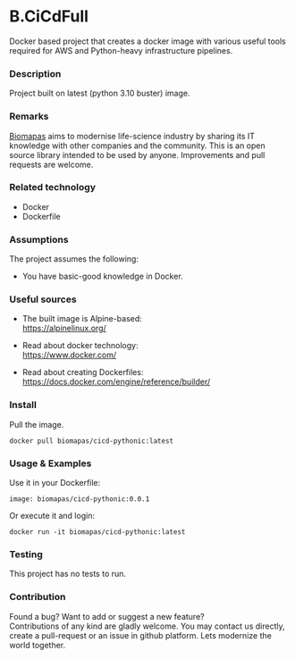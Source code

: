 # B.CiCdFull

Docker based project that creates a docker image with various useful 
tools required for AWS and Python-heavy infrastructure pipelines.

### Description

Project built on latest (python 3.10 buster) image.

### Remarks

[Biomapas](https://biomapas.com) aims to modernise life-science 
industry by sharing its IT knowledge with other companies and 
the community. This is an open source library intended to be used 
by anyone. Improvements and pull requests are welcome.

### Related technology

- Docker
- Dockerfile

### Assumptions

The project assumes the following:

- You have basic-good knowledge in Docker.

### Useful sources

- The built image is Alpine-based:<br>
https://alpinelinux.org/

- Read about docker technology:<br>
https://www.docker.com/

- Read about creating Dockerfiles:<br>
https://docs.docker.com/engine/reference/builder/

### Install

Pull the image.
```
docker pull biomapas/cicd-pythonic:latest
```

### Usage & Examples

Use it in your Dockerfile:
```
image: biomapas/cicd-pythonic:0.0.1
```

Or execute it and login:
```
docker run -it biomapas/cicd-pythonic:latest
```

### Testing

This project has no tests to run.

### Contribution

Found a bug? Want to add or suggest a new feature?<br>
Contributions of any kind are gladly welcome. You may contact us 
directly, create a pull-request or an issue in github platform.
Lets modernize the world together.

